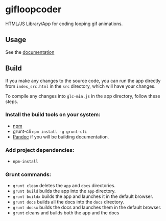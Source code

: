 # gifloopcoder
HTML/JS Library/App for coding looping gif animations.

## Usage
See the [documentation](http://gifloopcoder.com/docs)

## Build
If you make any changes to the source code, you can run the app directly from `index_src.html` in the `src` directory, which will have your changes. 

To compile any changes into `glc-min.js` in the app directory, follow these steps.

### Install the build tools on your system:
- [npm](https://www.npmjs.com/)
- grunt-cli `npm install -g grunt-cli`
- [Pandoc](http://pandoc.org/) if you will be building documentation.

### Add project dependencies:
- `npm-install`

### Grunt commands:
- `grunt clean` deletes the `app` and `docs` directories.
- `grunt build` builds the app into the `app` directory.
- `grunt buildx` builds the app and launches it in the default browser.
- `grunt docs` builds all the docs into the `docs` directory.
- `grunt docsx` builds the docs and launches them in the default browser.
- `grunt` cleans and builds both the app and the docs
